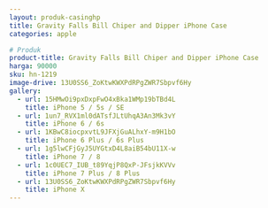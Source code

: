 ```yaml
---
layout: produk-casinghp
title: Gravity Falls Bill Chiper and Dipper iPhone Case
categories: apple

# Produk
product-title: Gravity Falls Bill Chiper and Dipper iPhone Case
harga: 90000
sku: hn-1219
image-drive: 13U0SS6_ZoKtwKWXPdRPgZWR7Sbpvf6Hy
gallery:
  - url: 15HMwOi9pxDxpFwO4xBka1WMp19bTBd4L
    title: iPhone 5 / 5s / SE
  - url: 1un7_RVX1ml0dATsfJLtUhqA3An3Mk3vY
    title: iPhone 6 / 6s
  - url: 1KBwC8iocpxvtL9JFXjGuALhxY-m9H1bO
    title: iPhone 6 Plus / 6s Plus
  - url: 1g5lwCFjGyJ5UYGtxD4L8aiB54bU11X-w
    title: iPhone 7 / 8
  - url: 1c0UEC7_IUB_t89YqjP8QxP-JFsjkKVVv
    title: iPhone 7 Plus / 8 Plus
  - url: 13U0SS6_ZoKtwKWXPdRPgZWR7Sbpvf6Hy
    title: iPhone X
---
```

